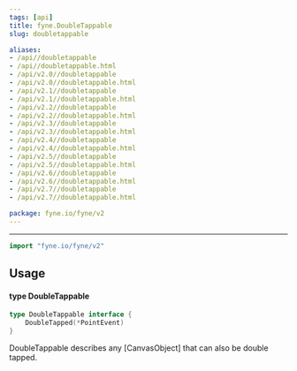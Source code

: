 ```yaml
---
tags: [api]
title: fyne.DoubleTappable
slug: doubletappable

aliases:
- /api//doubletappable
- /api//doubletappable.html
- /api/v2.0//doubletappable
- /api/v2.0//doubletappable.html
- /api/v2.1//doubletappable
- /api/v2.1//doubletappable.html
- /api/v2.2//doubletappable
- /api/v2.2//doubletappable.html
- /api/v2.3//doubletappable
- /api/v2.3//doubletappable.html
- /api/v2.4//doubletappable
- /api/v2.4//doubletappable.html
- /api/v2.5//doubletappable
- /api/v2.5//doubletappable.html
- /api/v2.6//doubletappable
- /api/v2.6//doubletappable.html
- /api/v2.7//doubletappable
- /api/v2.7//doubletappable.html

package: fyne.io/fyne/v2
---
```



---
```go
import "fyne.io/fyne/v2"
```

## Usage

#### type DoubleTappable

```go
type DoubleTappable interface {
	DoubleTapped(*PointEvent)
}
```

DoubleTappable describes any [CanvasObject] that can also be double tapped.
